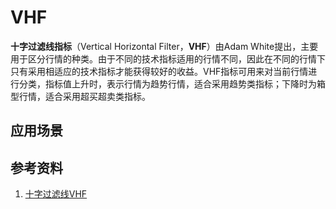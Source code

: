 # VHF
**十字过滤线指标**（Vertical Horizontal Filter，**VHF**）由Adam White提出，主要用于区分行情的种类。由于不同的技术指标适用的行情不同，因此在不同的行情下只有采用相适应的技术指标才能获得较好的收益。VHF指标可用来对当前行情进行分类，指标值上升时，表示行情为趋势行情，适合采用趋势类指标；下降时为箱型行情，适合采用超买超卖类指标。



## 应用场景

## 参考资料
1. [十字过滤线VHF](http://www.southmoney.com/zhishi/jsfx/11494.html)
